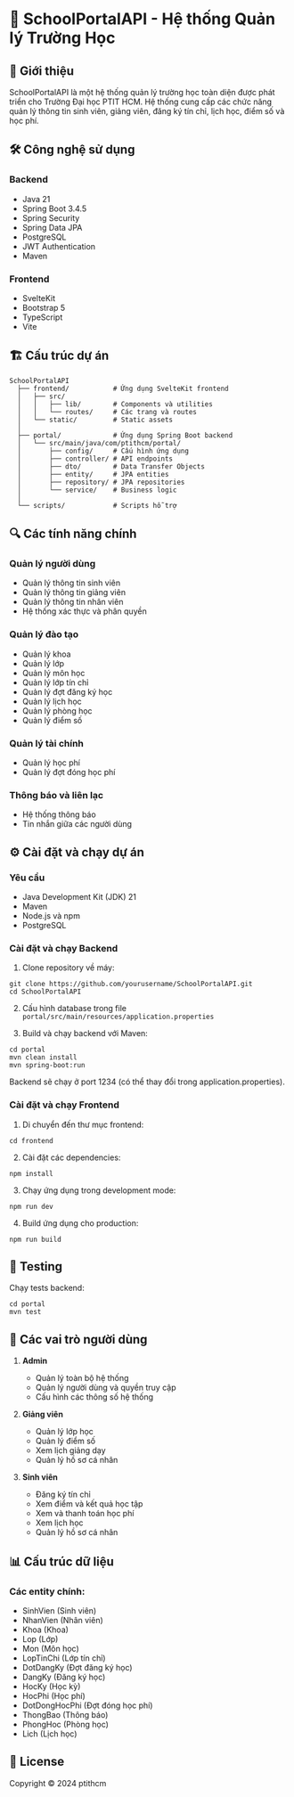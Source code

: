 # 🏫 SchoolPortalAPI - Hệ thống Quản lý Trường Học

## 📝 Giới thiệu
SchoolPortalAPI là một hệ thống quản lý trường học toàn diện được phát triển cho Trường Đại học PTIT HCM. Hệ thống cung cấp các chức năng quản lý thông tin sinh viên, giảng viên, đăng ký tín chỉ, lịch học, điểm số và học phí.

## 🛠️ Công nghệ sử dụng

### Backend
- Java 21
- Spring Boot 3.4.5
- Spring Security
- Spring Data JPA
- PostgreSQL
- JWT Authentication
- Maven

### Frontend
- SvelteKit 
- Bootstrap 5
- TypeScript
- Vite

## 🏗️ Cấu trúc dự án

```
SchoolPortalAPI
  ├── frontend/           # Ứng dụng SvelteKit frontend
  │   ├── src/
  │   │   ├── lib/        # Components và utilities
  │   │   └── routes/     # Các trang và routes
  │   └── static/         # Static assets
  │
  ├── portal/             # Ứng dụng Spring Boot backend
  │   └── src/main/java/com/ptithcm/portal/
  │       ├── config/     # Cấu hình ứng dụng 
  │       ├── controller/ # API endpoints
  │       ├── dto/        # Data Transfer Objects
  │       ├── entity/     # JPA entities
  │       ├── repository/ # JPA repositories
  │       └── service/    # Business logic
  │
  └── scripts/            # Scripts hỗ trợ
```

## 🔍 Các tính năng chính

### Quản lý người dùng
- Quản lý thông tin sinh viên
- Quản lý thông tin giảng viên
- Quản lý thông tin nhân viên
- Hệ thống xác thực và phân quyền

### Quản lý đào tạo
- Quản lý khoa
- Quản lý lớp
- Quản lý môn học
- Quản lý lớp tín chỉ
- Quản lý đợt đăng ký học
- Quản lý lịch học
- Quản lý phòng học
- Quản lý điểm số

### Quản lý tài chính
- Quản lý học phí
- Quản lý đợt đóng học phí

### Thông báo và liên lạc
- Hệ thống thông báo
- Tin nhắn giữa các người dùng

## ⚙️ Cài đặt và chạy dự án

### Yêu cầu
- Java Development Kit (JDK) 21
- Maven
- Node.js và npm
- PostgreSQL

### Cài đặt và chạy Backend

1. Clone repository về máy:
```
git clone https://github.com/yourusername/SchoolPortalAPI.git
cd SchoolPortalAPI
```

2. Cấu hình database trong file `portal/src/main/resources/application.properties`

3. Build và chạy backend với Maven:
```
cd portal
mvn clean install
mvn spring-boot:run
```

Backend sẽ chạy ở port 1234 (có thể thay đổi trong application.properties).

### Cài đặt và chạy Frontend

1. Di chuyển đến thư mục frontend:
```
cd frontend
```

2. Cài đặt các dependencies:
```
npm install
```

3. Chạy ứng dụng trong development mode:
```
npm run dev
```

4. Build ứng dụng cho production:
```
npm run build
```

## 🧪 Testing

Chạy tests backend:
```
cd portal
mvn test
```

## 👥 Các vai trò người dùng

1. **Admin**
   - Quản lý toàn bộ hệ thống
   - Quản lý người dùng và quyền truy cập
   - Cấu hình các thông số hệ thống

2. **Giảng viên**
   - Quản lý lớp học
   - Quản lý điểm số
   - Xem lịch giảng dạy
   - Quản lý hồ sơ cá nhân

3. **Sinh viên**
   - Đăng ký tín chỉ
   - Xem điểm và kết quả học tập
   - Xem và thanh toán học phí
   - Xem lịch học
   - Quản lý hồ sơ cá nhân

## 📊 Cấu trúc dữ liệu

### Các entity chính:
- SinhVien (Sinh viên)
- NhanVien (Nhân viên)
- Khoa (Khoa)
- Lop (Lớp)
- Mon (Môn học)
- LopTinChi (Lớp tín chỉ)
- DotDangKy (Đợt đăng ký học)
- DangKy (Đăng ký học)
- HocKy (Học kỳ)
- HocPhi (Học phí)
- DotDongHocPhi (Đợt đóng học phí)
- ThongBao (Thông báo)
- PhongHoc (Phòng học)
- Lich (Lịch học)

## 📝 License

Copyright © 2024 ptithcm